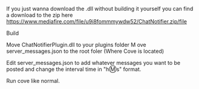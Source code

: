 If you just wanna download the .dll without building it yourself you can find a download to the zip here 
https://www.mediafire.com/file/u9i8fommmywdw52/ChatNotifier.zip/file

Build

Move ChatNotifierPlugin.dll to your plugins folder
M
ove server_messages.json to the root foler (Where Cove is located)

Edit server_messages.json to add whatever messages you want to be posted and change the interval time in "h:m:s" format.

Run cove like normal.
